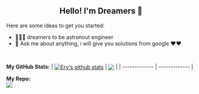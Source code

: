 <h2 align="center">Hello! I'm Dreamers 👋 </h2>

Here are some ideas to get you started:

- 🚀👨‍🚀 dreamers to be astronout engineer
- 💬 Ask me about anything, i will give you solutions from google ❤️❤️

</br>

**My GitHub Stats:**
| <a href="https://github.com/eryansari/eryansari"><img align="center" src="https://github-readme-stats.vercel.app/api?username=eryansari&show_icons=true&include_all_commits=true&theme=radical&hide_border=true" alt="Ery's github stats" /></a> | <a href="https://github.com/eryansari/eryansari"><img align="center" src="[https://github-readme-stats.vercel.app/api/top-langs/?username=eryansari](https://github-readme-stats-eight-theta.vercel.app/api/top-langs/?username=eryansari)&layout=compact&theme=radical&hide_border=true" /></a> |
| ------------- | ------------- |


**My Repo:**
</br>
<a href="https://github.com/eryansari/eryansari"><img align="center" src="https://github-readme-stats.vercel.app/api/pin/?username=eryansari&repo=gocommerce&show_owner=true&layout=compact&theme=radical" /></a>
